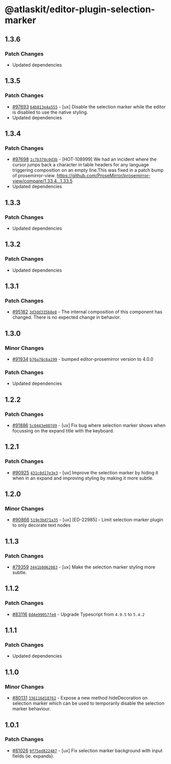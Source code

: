 # @atlaskit/editor-plugin-selection-marker

## 1.3.6

### Patch Changes

-   Updated dependencies

## 1.3.5

### Patch Changes

-   [#97693](https://stash.atlassian.com/projects/CONFCLOUD/repos/confluence-frontend/pull-requests/97693)
    [`64b813e4a555`](https://stash.atlassian.com/projects/CONFCLOUD/repos/confluence-frontend/commits/64b813e4a555) -
    [ux] Disable the selection marker while the editor is disabled to use the native styling.
-   Updated dependencies

## 1.3.4

### Patch Changes

-   [#97698](https://stash.atlassian.com/projects/CONFCLOUD/repos/confluence-frontend/pull-requests/97698)
    [`1c7b378c0d3b`](https://stash.atlassian.com/projects/CONFCLOUD/repos/confluence-frontend/commits/1c7b378c0d3b) -
    [HOT-108999] We had an incident where the cursor jumps back a character in table headers for any
    language triggering composition on an empty line.This was fixed in a patch bump of
    prosemirror-view. https://github.com/ProseMirror/prosemirror-view/compare/1.33.4...1.33.5
-   Updated dependencies

## 1.3.3

### Patch Changes

-   Updated dependencies

## 1.3.2

### Patch Changes

-   Updated dependencies

## 1.3.1

### Patch Changes

-   [#95182](https://stash.atlassian.com/projects/CONFCLOUD/repos/confluence-frontend/pull-requests/95182)
    [`3d3dd335b8e8`](https://stash.atlassian.com/projects/CONFCLOUD/repos/confluence-frontend/commits/3d3dd335b8e8) -
    The internal composition of this component has changed. There is no expected change in behavior.

## 1.3.0

### Minor Changes

-   [#91934](https://stash.atlassian.com/projects/CONFCLOUD/repos/confluence-frontend/pull-requests/91934)
    [`b76a78c6a199`](https://stash.atlassian.com/projects/CONFCLOUD/repos/confluence-frontend/commits/b76a78c6a199) -
    bumped editor-prosemirror version to 4.0.0

### Patch Changes

-   Updated dependencies

## 1.2.2

### Patch Changes

-   [#91886](https://stash.atlassian.com/projects/CONFCLOUD/repos/confluence-frontend/pull-requests/91886)
    [`5c0443e007d9`](https://stash.atlassian.com/projects/CONFCLOUD/repos/confluence-frontend/commits/5c0443e007d9) -
    [ux] Fix bug where selection marker shows when focussing on the expand title with the keyboard.

## 1.2.1

### Patch Changes

-   [#90925](https://stash.atlassian.com/projects/CONFCLOUD/repos/confluence-frontend/pull-requests/90925)
    [`431c0d17e3e3`](https://stash.atlassian.com/projects/CONFCLOUD/repos/confluence-frontend/commits/431c0d17e3e3) -
    [ux] Improve the selection marker by hiding it when in an expand and improving styling by making
    it more subtle.

## 1.2.0

### Minor Changes

-   [#90866](https://stash.atlassian.com/projects/CONFCLOUD/repos/confluence-frontend/pull-requests/90866)
    [`519e3bd71a35`](https://stash.atlassian.com/projects/CONFCLOUD/repos/confluence-frontend/commits/519e3bd71a35) -
    [ux] [ED-22985] - Limit selection-marker plugin to only decorate text nodes

## 1.1.3

### Patch Changes

-   [#79359](https://stash.atlassian.com/projects/CONFCLOUD/repos/confluence-frontend/pull-requests/79359)
    [`3441b8062083`](https://stash.atlassian.com/projects/CONFCLOUD/repos/confluence-frontend/commits/3441b8062083) -
    [ux] Make the selection marker styling more subtle.

## 1.1.2

### Patch Changes

-   [#83116](https://stash.atlassian.com/projects/CONFCLOUD/repos/confluence-frontend/pull-requests/83116)
    [`8d4e99057fe0`](https://stash.atlassian.com/projects/CONFCLOUD/repos/confluence-frontend/commits/8d4e99057fe0) -
    Upgrade Typescript from `4.9.5` to `5.4.2`

## 1.1.1

### Patch Changes

-   Updated dependencies

## 1.1.0

### Minor Changes

-   [#80131](https://stash.atlassian.com/projects/CONFCLOUD/repos/confluence-frontend/pull-requests/80131)
    [`336116d18762`](https://stash.atlassian.com/projects/CONFCLOUD/repos/confluence-frontend/commits/336116d18762) -
    Expose a new method hideDecoration on selection marker which can be used to temporarily disable
    the selection marker behaviour.

## 1.0.1

### Patch Changes

-   [#81026](https://stash.atlassian.com/projects/CONFCLOUD/repos/confluence-frontend/pull-requests/81026)
    [`9f75ed822487`](https://stash.atlassian.com/projects/CONFCLOUD/repos/confluence-frontend/commits/9f75ed822487) -
    [ux] Fix selection marker background with input fields (ie. expands).
